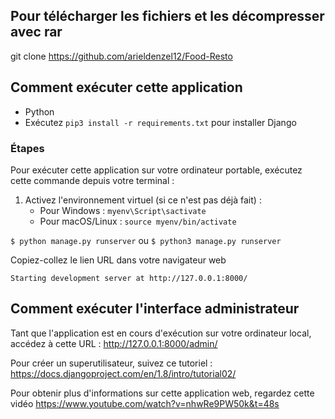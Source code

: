

## Pour télécharger les fichiers et les décompresser avec rar

git clone https://github.com/arieldenzel12/Food-Resto

## Comment exécuter cette application

- Python
- Exécutez `pip3 install -r requirements.txt` pour installer Django

### Étapes

Pour exécuter cette application sur votre ordinateur portable, exécutez cette commande depuis votre terminal :

1. Activez l'environnement virtuel (si ce n'est pas déjà fait) :
   - Pour Windows : `myenv\Script\sactivate`
   - Pour macOS/Linux : `source myenv/bin/activate`

`$ python manage.py runserver`
ou `$ python3 manage.py runserver`

Copiez-collez le lien URL dans votre navigateur web

`Starting development server at http://127.0.0.1:8000/`

## Comment exécuter l'interface administrateur

Tant que l'application est en cours d'exécution sur votre ordinateur local, accédez à cette URL : http://127.0.0.1:8000/admin/

Pour créer un superutilisateur, suivez ce tutoriel : https://docs.djangoproject.com/en/1.8/intro/tutorial02/

Pour obtenir plus d'informations sur cette application web, regardez cette vidéo https://www.youtube.com/watch?v=nhwRe9PW50k&t=48s
